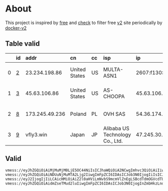 
# About

This project is inspired by [free](https://github.com/freefq/free) and [check](https://github.com/yeahwu/check) to filter free [v2](https://github.com/v2fly/v2ray-core) site periodically by [docker-v2](https://hub.docker.com/r/v2ray/official)

    

## Table valid
|    | id                 | addr           | cn            | cc   | isp                             | ip                                 | chatgpt          |
|---:|:-------------------|:---------------|:--------------|:-----|:--------------------------------|:-----------------------------------|:-----------------|
|  0 | [2](config/2.json) | 23.234.198.86  | United States | US   | MULTA-ASN1                      | 2607:f130:109:0:225:90ff:fe79:7d34 | Yes (Region: US) |
|  1 | [3](config/3.json) | 45.63.106.86   | United States | US   | AS-CHOOPA                       | 45.63.106.86                       | Yes (Region: US) |
|  2 | [8](config/8.json) | 173.245.49.236 | Poland        | PL   | OVH SAS                         | 54.36.174.181                      | Yes (Region: FR) |
|  3 | [9](config/9.json) | vfly3.win      | Japan         | JP   | Alibaba US Technology Co., Ltd. | 47.245.30.19                       | Yes (Region: JP) |

## Valid
```
vmess://eyJhZGQiOiAiMjMuMjM0LjE5OC44NiIsICJhaWQiOiA2NCwgImhvc3QiOiAiIiwgImlkIjogImE5YWJmM2U3LTg3ZjQtNDczZC04ZDAzLTJmMjZjYTRiMzU4MyIsICJuZXQiOiAidGNwIiwgInBhdGgiOiAiIiwgInBvcnQiOiAzNDg4OCwgInBzIjogImdpdGh1Yi5jb20vZnJlZWZxIC0gXHU3ZjhlXHU1NmZkXHU1MmEwXHU1MjI5XHU3OThmXHU1YzNjXHU0ZTlhXHU1ZGRlXHU2ZDFiXHU2NzQ5XHU3N2Y2TVVMVEFDT01cdTY1NzBcdTYzNmVcdTRlMmRcdTVmYzMgMiIsICJ0bHMiOiAiIiwgInR5cGUiOiAiYXV0byIsICJzZWN1cml0eSI6ICJhdXRvIiwgInNraXAtY2VydC12ZXJpZnkiOiB0cnVlLCAic25pIjogIiJ9
vmess://eyJhZGQiOiAiNDUuNjMuMTA2Ljg2IiwgImFpZCI6IDAsICJob3N0IjogIiIsICJpZCI6ICI0YzkwZDE2Ny1lNjViLTQ0MTktZDQ1NS1lYjYzNTcyNGQyZWQiLCAibmV0IjogInRjcCIsICJwYXRoIjogIiIsICJwb3J0IjogMzc4NjksICJwcyI6ICJnaXRodWIuY29tL2ZyZWVmcSAtIFx1N2Y4ZVx1NTZmZENob29wYVx1NTE2Y1x1NTNmOFx1NjU3MFx1NjM2ZVx1NGUyZFx1NWZjMyAzIiwgInRscyI6ICIiLCAidHlwZSI6ICJhdXRvIiwgInNlY3VyaXR5IjogImF1dG8iLCAic2tpcC1jZXJ0LXZlcmlmeSI6IHRydWUsICJzbmkiOiAiIn0=
vmess://eyJ2IjogIjIiLCAicHMiOiAiZ2l0aHViLmNvbS9mcmVlZnEgLSBcdTdmOGVcdTU2ZmRcdTVmMTdcdTU0MDlcdTVjM2NcdTRlOWFcdTVkZGVcdTk2M2ZcdTRlYzBcdTY3MmNOViBORVhUXHU2NTcwXHU2MzZlXHU0ZTJkXHU1ZmMzIDgiLCAiYWRkIjogIjE3My4yNDUuNDkuMjM2IiwgInBvcnQiOiA4MCwgImlkIjogIjVmNzUxYzZlLTUwYjEtNDc5Ny1iYThlLTZmZmUzMjRhMGJjZSIsICJhaWQiOiAwLCAic2N5IjogImF1dG8iLCAibmV0IjogIndzIiwgImhvc3QiOiAiY2EuaWxvdmVzY3AuY29tIiwgInBhdGgiOiAiL3NoaXJrZXIiLCAidGxzIjogIiJ9
vmess://eyJhZGQiOiAidmZseTMud2luIiwgImFpZCI6IDAsICJob3N0IjogInZmbHkzLndpbiIsICJpZCI6ICI5NjgxZjk5ZS1kMjUxLTQ3N2EtZDc3Ny0xZDAxZWU1NTA0ODEiLCAibmV0IjogIndzIiwgInBhdGgiOiAiL215YmxvZyIsICJwb3J0IjogNDQzLCAicHMiOiAiZ2l0aHViLmNvbS9mcmVlZnEgLSBcdTdmOGVcdTU2ZmRDbG91ZEZsYXJlXHU1MTZjXHU1M2Y4Q0ROXHU4MjgyXHU3MGI5IDkiLCAidGxzIjogInRscyIsICJ0eXBlIjogImF1dG8iLCAic2VjdXJpdHkiOiAiYXV0byIsICJza2lwLWNlcnQtdmVyaWZ5IjogdHJ1ZSwgInNuaSI6ICIifQ==
```

